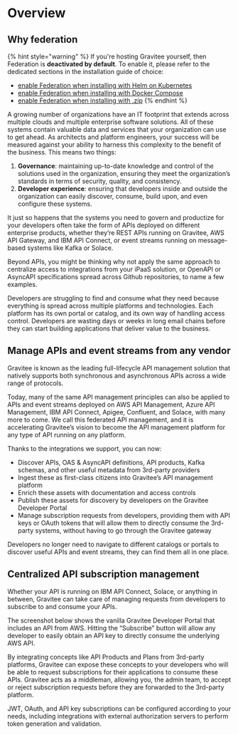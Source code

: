 # Overview

## Why federation

{% hint style="warning" %}
If you're hosting Gravitee yourself, then Federation is **deactivated by default**. To enable it, please refer to the dedicated sections in the installation guide of choice:

* [enable Federation when installing with Helm on Kubernetes](../install-and-upgrade/kubernetes.md#federation)
* [enable Federation when installing with Docker Compose](../install-and-upgrade/docker/docker-compose.md#enable-federation)
* [enable Federation when installing with .zip](../install-and-upgrade/.zip.md#federation)
{% endhint %}

A growing number of organizations have an IT footprint that extends across multiple clouds and multiple enterprise software solutions. All of these systems contain valuable data and services that your organization can use to get ahead. As architects and platform engineers, your success will be measured against your ability to harness this complexity to the benefit of the business. This means two things:

1. **Governance**: maintaining up-to-date knowledge and control of the solutions used in the organization, ensuring they meet the organization’s standards in terms of security, quality, and consistency.
2. **Developer experience**: ensuring that developers inside and outside the organization can easily discover, consume, build upon, and even configure these systems.&#x20;

It just so happens that the systems you need to govern and productize for your developers often take the form of APIs deployed on different enterprise products, whether they’re REST APIs running on Gravitee, AWS API Gateway, and IBM API Connect, or event streams running on message-based systems like Kafka or Solace.

Beyond APIs, you might be thinking why not apply the same approach to centralize access to integrations from your iPaaS solution, or OpenAPI or AsyncAPI specifications spread across Github repositories, to name a few examples.

Developers are struggling to find and consume what they need because everything is spread across multiple platforms and technologies. Each platform has its own portal or catalog, and its own way of handling access control. Developers are wasting days or weeks in long email chains before they can start building applications that deliver value to the business.

## Manage APIs and event streams from any vendor

Gravitee is known as the leading full-lifecycle API management solution that natively supports both synchronous and asynchronous APIs across a wide range of protocols.

Today, many of the same API management principles can also be applied to APIs and event streams deployed on AWS API Management, Azure API Management, IBM API Connect, Apigee, Confluent, and Solace, with many more to come. We call this federated API management, and it is accelerating Gravitee’s vision to become the API management platform for any type of API running on any platform.

Thanks to the integrations we support, you can now:

* Discover APIs, OAS & AsyncAPI definitions, API products, Kafka schemas, and other useful metadata from 3rd-party providers
* Ingest these as first-class citizens into Gravitee’s API management platform
* Enrich these assets with documentation and access controls
* Publish these assets for discovery by developers on the Gravitee Developer Portal
* Manage subscription requests from developers, providing them with API keys or OAuth tokens that will allow them to directly consume the 3rd-party systems, without having to go through the Gravitee gateway

Developers no longer need to navigate to different catalogs or portals to discover useful APIs and event streams, they can find them all in one place.

## Centralized API subscription management

Whether your API is running on IBM API Connect, Solace, or anything in between, Gravitee can take care of managing requests from developers to subscribe to and consume your APIs.

The screenshot below shows the vanilla Gravitee Developer Portal that includes an API from AWS. Hitting the “Subscribe” button will allow any developer to easily obtain an API key to directly consume the underlying AWS API.

By integrating concepts like API Products and Plans from 3rd-party platforms, Gravitee can expose these concepts to your developers who will be able to request subscriptions for their applications to consume these APIs. Gravitee acts as a middleman, allowing you, the admin team, to accept or reject subscription requests before they are forwarded to the 3rd-party platform.&#x20;

JWT, OAuth, and API key subscriptions can be configured according to your needs, including integrations with external authorization servers to perform token generation and validation.
